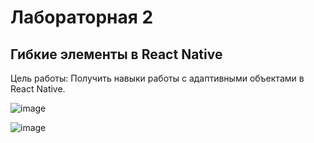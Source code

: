# Лабораторная 2

## Гибкие элементы в React Native

Цель работы: Получить навыки работы с адаптивными объектами в React Native.


![image](https://github.com/user-attachments/assets/4d192499-073b-4b05-8a5d-550c3aeb5413)

![image](https://github.com/user-attachments/assets/02acbcba-255d-43d8-8ada-7476462da396)
